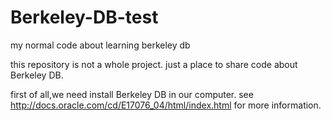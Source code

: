 Berkeley-DB-test
================

my normal code about learning berkeley db

this repository is not a whole project. just a place to share code about Berkeley DB. 

first of all,we need install Berkeley DB in our computer. see http://docs.oracle.com/cd/E17076_04/html/index.html for more 
information.
